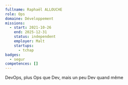 ```yaml
---
fullname: Raphaël ALLOUCHE
role: Ops
domaine: Développement
missions:
  - start: 2021-10-26
    end: 2025-12-31
    status: independent
    employer: Malt
    startups:
      - tchap
badges:
  - segur
competences: []
---
```

DevOps, plus Ops que Dev, mais un peu Dev quand même